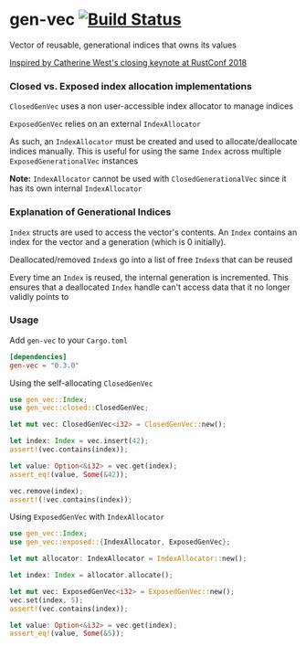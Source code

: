  # gen-vec [![Build Status](https://travis-ci.org/Mnenmenth/gen-vec-rs.svg?branch=master)](https://travis-ci.org/Mnenmenth/gen-vec-rs)
 
 Vector of reusable, generational indices that owns its values

 [Inspired by Catherine West's closing keynote at RustConf 2018](https://kyren.github.io/2018/09/14/rustconf-talk.html)

 ### Closed vs. Exposed index allocation implementations

 `ClosedGenVec` uses a non user-accessible index allocator to manage indices

 `ExposedGenVec` relies on an external `IndexAllocator`

 As such, an `IndexAllocator` must be created and used to allocate/deallocate indices manually.
 This is useful for using the same `Index` across multiple `ExposedGenerationalVec` instances

 **Note:** `IndexAllocator` cannot be used with `ClosedGenerationalVec` since it has its own 
 internal `IndexAllocator`

 ### Explanation of Generational Indices

 `Index` structs are used to access the vector's contents. An `Index` contains an index for the vector
 and a generation (which is 0 initially).

 Deallocated/removed `Index`s go into a list of free `Index`s that can be reused

 Every time an `Index` is reused, the internal generation is incremented. This ensures that a deallocated
 `Index` handle can't access data that it no longer validly points to
 
 ### Usage
 Add `gen-vec` to your `Cargo.toml`
```toml
[dependencies]
gen-vec = "0.3.0"
```
Using the self-allocating `ClosedGenVec`
```rust
use gen_vec::Index;
use gen_vec::closed::ClosedGenVec;

let mut vec: ClosedGenVec<i32> = ClosedGenVec::new();

let index: Index = vec.insert(42);
assert!(vec.contains(index));

let value: Option<&i32> = vec.get(index);
assert_eq!(value, Some(&42));

vec.remove(index);
assert!(!vec.contains(index));
```

Using `ExposedGenVec` with `IndexAllocator`
```rust
use gen_vec::Index;
use gen_vec::exposed::{IndexAllocator, ExposedGenVec};

let mut allocator: IndexAllocator = IndexAllocator::new();

let index: Index = allocator.allocate();

let mut vec: ExposedGenVec<i32> = ExposedGenVec::new();
vec.set(index, 5);
assert!(vec.contains(index));

let value: Option<&i32> = vec.get(index);
assert_eq!(value, Some(&5));
```
